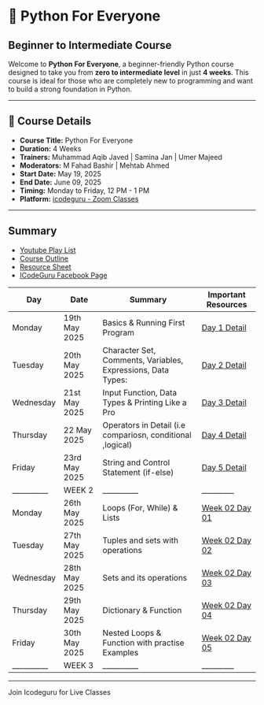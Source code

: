 # 🐍 Python For Everyone  
## Beginner to Intermediate Course

Welcome to **Python For Everyone**, a beginner-friendly Python course designed to take you from **zero to intermediate level** in just **4 weeks**. This course is ideal for those who are completely new to programming and want to build a strong foundation in Python.

---

## 📘 Course Details

- **Course Title:** Python For Everyone  
- **Duration:** 4 Weeks  
- **Trainers:** Muhammad Aqib Javed | Samina Jan | Umer Majeed  
- **Moderators:** M Fahad Bashir |  Mehtab Ahmed  
- **Start Date:** May 19, 2025  
- **End Date:** June 09, 2025  
- **Timing:** Monday to Friday, 12 PM - 1 PM  
- **Platform:** [icodeguru - Zoom Classes](https://icodeguru.com)

---
Summary
--------
* [Youtube Play List](https://youtube.com/playlist?list=PLAIRSMdFhzoKg8KZ5zIbH64wtV8bhshfT&si=H5yTKkYCQ8nGCJSy)
* [Course Outline](https://docs.google.com/document/d/1H8JPEUBhrBX83VZbKR4VXVPikYoTMA5-7BYeYFLI3YQ/edit?tab=t.0#heading=h.7yu0y8c9omva)
* [Resource Sheet](https://docs.google.com/spreadsheets/d/1MOHfhPVkqtoYNnDvMVxj_tXuYEdQWkZpoIhddt3dFIo/edit?gid=0#gid=0)
* [ICodeGuru Facebook Page](https://www.facebook.com/iCodeguru)


Day  |Date | Summary | Important Resources
---------|---------|-----------|--------|
 Monday| 19th May 2025 | Basics & Running First Program | [Day 1 Detail](./Week%2001%20Day%2001/W1-D1-Basic-and-intro-Python-for-Everyone.pdf) |
 |Tuesday | 20th May 2025 | Character Set, Comments, Variables, Expressions, Data Types: | [Day 2 Detail](./week%2001%20Day%2002.ipynb) |
 |Wednesday | 21st May 2025 | Input Function, Data Types & Printing Like a Pro | [Day 3 Detail](./week%2001%20Day%2003.ipynb) | 
 Thursday | 22 May 2025 | Operators in Detail (i.e compariosn, conditional ,logical) | [Day 4 Detail](./week%2001%20Day%2004.ipynb)|
 |Friday | 23rd May 2025 | String and Control Statement (if-else) | [Day 5 Detail ](./week%2001%20Day%2005.ipynb)|
 |__________|WEEK 2 |__________|_________|________|
 |Monday | 26th May 2025 | Loops (For, While) & Lists | [Week 02 Day 01](./Week%2002%20Day%2001.ipynb)|
 |Tuesday | 27th May 2025 | Tuples and sets with operations | [Week 02 Day 02](./week%2001%20Day%2002.ipynb)|
 |Wednesday | 28th May 2025 | Sets and its operations| [Week 02 Day 03 ](./Week%2002%20Day%2003.ipynb)|
 |Thursday | 29th May 2025 | Dictionary & Function| [Week 02 Day 04](./Week%2002%20Day%2004.ipynb)|
 |Friday | 30th May 2025 | Nested Loops & Function with practise Examples | [Week 02 Day 05](./Week%2002%20Day%2005.ipynb)
  |__________|WEEK 3 |__________|_________|________|


---
 Join Icodeguru for Live Classes 